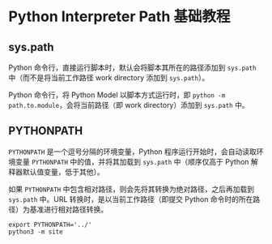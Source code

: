 # Python Interpreter Path 基础教程

## sys.path

Python 命令行，直接运行脚本时，默认会将脚本其所在的路径添加到 `sys.path` 中（而不是将当前工作路径 work directory 添加到 `sys.path`）。

Python 命令行，将 Python Model 以脚本方式运行时，即 `python -m path.to.module`，会将当前路径（即 work directory）添加到 `sys.path` 中。

## PYTHONPATH

`PYTHONPATH` 是一个逗号分隔的环境变量，Python 程序运行开始时，会自动读取环境变量 `PYTHONPATH` 中的值，并将其加载到 `sys.path` 中（顺序仅高于 Python 解释器默认值变量，低于其他）。

如果 `PYTHONPATH` 中包含相对路径，则会先将其转换为绝对路径，之后再加载到 `sys.path` 中。URL 转换时，是以当前工作路径（即提交 Python 命令时的所在路径）为基准进行相对路径转换。

```
export PYTHONPATH='../'
python3 -m site
```
